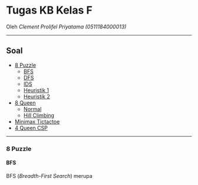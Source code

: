 # Tugas KB Kelas F
Oleh
 _Clement Prolifel Priyatama (0511184000013)_

----------------------------------------------------------------
## Soal
* [8 Puzzle](#8-puzzle)
  * [BFS](#BFS)
  * [DFS](#DFS)
  * [IDS](#IDS)
  * [Heuristik 1](#Heuristik-1)
  * [Heuristik 2](#Heuristik-2)
* [8 Queen](#8-Queen)
  * [Normal](#Normal)
  * [Hill Climbing](#Hill-Climbing)
* [Minimax Tictactoe](#Minimax-Tictactoe)
* [4 Queen CSP](#4-Queen-CSP)
----------------------------------------------------------------

### 8 Puzzle
#### BFS
  BFS (_Breadth-First Search_) merupa
